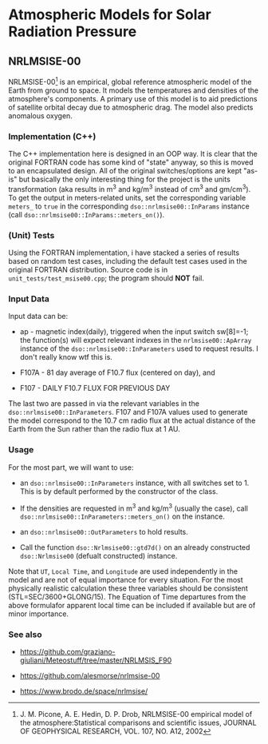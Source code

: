 # Atmospheric Models for Solar Radiation Pressure

## NRLMSISE-00

NRLMSISE-00[^1] is an empirical, global reference atmospheric model of the Earth 
from ground to space. It models the temperatures and densities of the atmosphere's 
components. A primary use of this model is to aid predictions of satellite 
orbital decay due to atmospheric drag. The model also predicts anomalous oxygen. 

[^1]: J. M. Picone, A. E. Hedin, D. P. Drob, NRLMSISE-00 empirical model of the 
atmosphere:Statistical comparisons and scientific issues, JOURNAL OF GEOPHYSICAL 
RESEARCH, VOL. 107, NO. A12, 2002

### Implementation (C++)

The C++ implementation here is designed in an OOP way. It is clear that the 
original FORTRAN code has some kind of "state" anyway, so this is moved to an 
encapsulated design. All of the original switches/options are kept "as-is" 
but basically the only interesting thing for the project is the units 
transformation (aka results in m<sup>3</sup> and kg/m<sup>3</sup> instead of 
cm<sup>3</sup> and gm/cm<sup>3</sup>). To get the output in meters-related units, 
set the corresponding variable `meters_` to `true` in the corresponding 
`dso::nrlmsise00::InParams` instance (call `dso::nrlmsise00::InParams::meters_on()`).

### (Unit) Tests

Using the FORTRAN implementation, i have stacked a series of results based on 
random test cases, including the default test cases used in the original 
FORTRAN distribution. Source code is in `unit_tests/test_msise00.cpp`; the 
program should **NOT** fail.

### Input Data

Input data can be:
  
  * ap - magnetic index(daily), triggered when the input switch sw[8]=-1; the
    function(s) will expect relevant indexes in the `nrlmsise00::ApArray` 
    instance of the `dso::nrlmsise00::InParameters` used to request results. 
    I don't really know wtf this is.

  * F107A - 81 day average of F10.7 flux (centered on day), and

  * F107 - DAILY F10.7 FLUX FOR PREVIOUS DAY

The last two are passed in via the relevant variables in the 
`dso::nrlmsise00::InParameters`. F107 and F107A values used to generate the 
model correspond to the 10.7 cm radio flux at the actual distance of the Earth
from the Sun rather than the radio flux at 1 AU.

### Usage

For the most part, we will want to use:
  
  * an `dso::nrlmsise00::InParameters` instance, with all switches set to 1. 
    This is by default performed by the constructor of the class.

  * If the densities are requested in m<sup>3</sup> and kg/m<sup>3</sup> 
    (usually the case), call `dso::nrlmsise00::InParameters::meters_on()` on 
    the instance.
  
  * an `dso::nrlmsise00::OutParameters` to hold results.

  * Call the function `dso::Nrlmsise00::gtd7d()` on an already constructed 
    `dso::Nrlmsise00` (defualt constructed) instance.

Note that `UT`, `Local Time`, and `Longitude` are used independently in the
model and are not of equal importance for every situation. For the most 
physically realistic calculation these three variables should be consistent 
(STL=SEC/3600+GLONG/15). The Equation of Time departures from the above 
formulafor apparent local time can be included if available but are of minor 
importance.

### See also

  * https://github.com/graziano-giuliani/Meteostuff/tree/master/NRLMSIS_F90
  
  * https://github.com/alesmorse/nrlmsise-00

  * https://www.brodo.de/space/nrlmsise/
